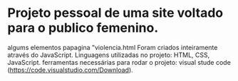 # Projeto pessoal de uma site voltado para o publico femenino. 
algums elementos papagina "violencia.html Foram criados inteiramente através do JavaScript.
Linguagens utilizadas no projeto: HTML, CSS, JavaScript.
ferramentas necessárias para rodar o projeto: visual stude code (https://code.visualstudio.com/Download).




